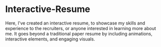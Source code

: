 # Interactive-Resume
Here, I've created an interactive resume, to showcase my skills and experience to the recruiters, or anyone interested in learning more about me. It goes beyond a traditional paper resume by including animations, interactive elements, and engaging visuals.
